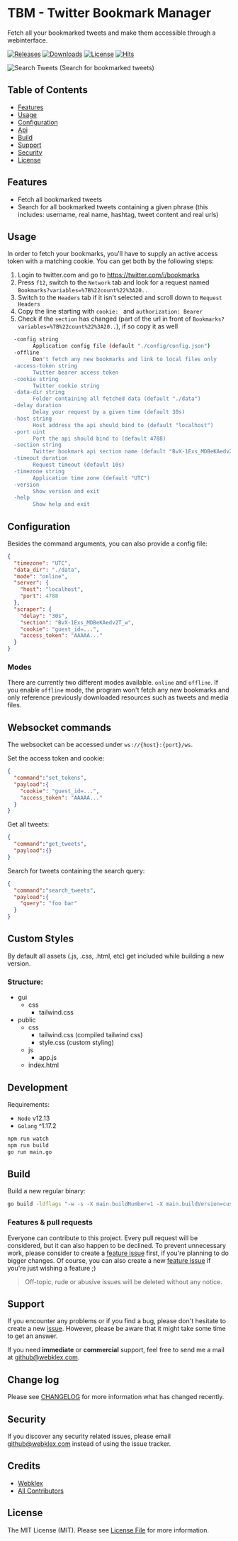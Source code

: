 # TBM - Twitter Bookmark Manager

Fetch all your bookmarked tweets and make them accessible through a webinterface.

[![Releases][ico-release]](https://github.com/Webklex/tbm/releases)
[![Downloads][ico-downloads]](https://github.com/Webklex/tbm/releases)
[![License][ico-license]](LICENSE.md)
[![Hits][ico-hits]][link-hits]

![Search Tweets](.github/images/search_tweets.png)
(Search for bookmarked tweets)

## Table of Contents
- [Features](#features)
- [Usage](#usage)
- [Configuration](#configuration)
- [Api](#websocket-commands)
- [Build](#build)
- [Support](#support)
- [Security](#security)
- [License](#license)

## Features
- Fetch all bookmarked tweets
- Search for all bookmarked tweets containing a given phrase (this includes: username, real name, hashtag, tweet content and real urls)

## Usage
In order to fetch your bookmarks, you'll have to supply an active access token with a matching cookie. 
You can get both by the following steps:
1. Login to twitter.com and go to https://twitter.com/i/bookmarks
2. Press `f12`, switch to the `Network` tab and look for a request named `Bookmarks?variables=%7B%22count%22%3A20..`
3. Switch to the `Headers` tab if it isn't selected and scroll down to `Request Headers`
4. Copy the line starting with `cookie: ` and `authorization: Bearer `
5. Check if the `section` has changed (part of the url in front of `Bookmarks?variables=%7B%22count%22%3A20..`), if so copy it as well

```bash
  -config string
        Application config file (default "./config/config.json")
  -offline
        Don't fetch any new bookmarks and link to local files only
  -access-token string
        Twitter bearer access token
  -cookie string
        Twitter cookie string
  -data-dir string
        Folder containing all fetched data (default "./data")
  -delay duration
        Delay your request by a given time (default 30s)
  -host string
        Host address the api should bind to (default "localhost")
  -port uint
        Port the api should bind to (default 4788)
  -section string
        Twitter bookmark api section name (default "BvX-1Exs_MDBeKAedv2T_w")
  -timeout duration
        Request timeout (default 10s)
  -timezone string
        Application time zone (default "UTC")
  -version
        Show version and exit
  -help
        Show help and exit
```

## Configuration
Besides the command arguments, you can also provide a config file:
```json
{
  "timezone": "UTC",
  "data_dir": "./data",
  "mode": "online",
  "server": {
    "host": "localhost",
    "port": 4788
  },
  "scraper": {
    "delay": "30s",
    "section": "BvX-1Exs_MDBeKAedv2T_w",
    "cookie": "guest_id=...",
    "access_token": "AAAAA..."
  }
}
```

### Modes
There are currently two different modes available. `online` and `offline`. If you enable 
`offline` mode, the program won't fetch any new bookmarks and only reference previously downloaded
resources such as tweets and media files.

## Websocket commands
The websocket can be accessed under `ws://{host}:{port}/ws`.

Set the access token and cookie:
```json
{
  "command":"set_tokens",
  "payload":{
    "cookie": "guest_id=...",
    "access_token": "AAAAA..."
  }
}
```
Get all tweets:
```json
{
  "command":"get_tweets",
  "payload":{}
}
```
Search for tweets containing the search query:
```json
{
  "command":"search_tweets",
  "payload":{
    "query": "foo bar"
  }
}
```

## Custom Styles
By default all assets (.js, .css, .html, etc) get included while building a new version.

### Structure:
- gui
  - css
    - tailwind.css
- public
  - css
    - tailwind.css (compiled tailwind css)
    - style.css (custom styling)
  - js
    - app.js
  - index.html

## Development
Requirements:
- `Node` v12.13
- `Golang` ^1.17.2

```bash
npm run watch
npm run build
go run main.go
```

## Build
Build a new regular binary:
```bash
go build -ldflags "-w -s -X main.buildNumber=1 -X main.buildVersion=custom" -o tbm
```



### Features & pull requests
Everyone can contribute to this project. Every pull request will be considered, but it can also happen to be declined.
To prevent unnecessary work, please consider to create a [feature issue](https://github.com/webklex/tbm/issues/new?template=feature_request.md)
first, if you're planning to do bigger changes. Of course, you can also create a new [feature issue](https://github.com/webklex/tbm/issues/new?template=feature_request.md)
if you're just wishing a feature ;)

>Off-topic, rude or abusive issues will be deleted without any notice.


## Support
If you encounter any problems or if you find a bug, please don't hesitate to create a new [issue](https://github.com/webklex/tbm/issues).
However, please be aware that it might take some time to get an answer.

If you need **immediate** or **commercial** support, feel free to send me a mail at github@webklex.com.

## Change log

Please see [CHANGELOG](CHANGELOG.md) for more information what has changed recently.

## Security

If you discover any security related issues, please email github@webklex.com instead of using the issue tracker.

## Credits
- [Webklex][link-author]
- [All Contributors][link-contributors]

## License
The MIT License (MIT). Please see [License File](LICENSE.md) for more information.

[ico-license]: https://img.shields.io/badge/license-MIT-brightgreen.svg?style=flat-square
[ico-release]: https://img.shields.io/github/v/release/webklex/tbm?style=flat-square
[ico-downloads]: https://img.shields.io/github/downloads/webklex/tbm/total?style=flat-square
[ico-hits]: https://hits.webklex.com/svg/webklex/tbm?1

[link-hits]: https://hits.webklex.com
[link-author]: https://github.com/webklex
[link-contributors]: https://github.com/webklex/tbm/graphs/contributors